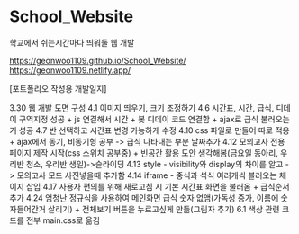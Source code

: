 # School_Website
학교에서 쉬는시간마다 띄워둘 웹 개발

https://geonwoo1109.github.io/School_Website/
https://geonwoo1109.netlify.app/


[포트폴리오 작성용 개발일지]

3.30 웹 개발 도면 구성
4.1 이미지 띄우기, 크기 조정하기
4.6 시간표, 시간, 급식, 디데이 구역지정 성공 + js 연결해서 시간 + 봇 디데이 코드 연결함 + ajax로 급식 불러오는거 성공
4.7 반 선택하고 시간표 변경 가능하게 수정
4.10 css 파일로 만들어 따로 적용 + ajax에서 동기, 비동기형 공부 -> 급식 나타내는 부분 날짜추가
4.12 모의고사 전용 페이지 제작 시작(css 스위치  공부중) + 빈공간 활용 도안 생각해봄(금요일 동아리, 우리반 청소, 우리반 생일)->슬라이딩
4.13 style - visibility와 display의 차이를 알고 -> 모의고사 모드 사진넣을때 추가함
4.14 iframe - 중식과 석식 여러개씩 블러오는 체이지 삽입
4.17 사용자 편의를 위해 새로고침 시 기본 시간표 화면을 불러옴 + 급식순서 추가
4.24 엄청난 정규식을 사용하여 메인화면 급식 숫자 없앰(가독성 증가, 이름에 숫자들어간거 살리기) + 전체보기 버튼을 누르고싶게 만듦(그림자 추가)
6.1 색상 관련 코드를 전부 main.css로 옮김
